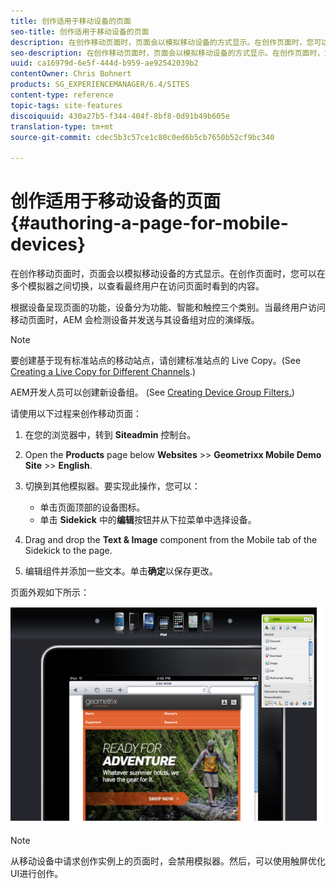 ```yaml
---
title: 创作适用于移动设备的页面
seo-title: 创作适用于移动设备的页面
description: 在创作移动页面时，页面会以模拟移动设备的方式显示。在创作页面时，您可以在多个模拟器之间切换，以查看最终用户在访问页面时看到的内容。
seo-description: 在创作移动页面时，页面会以模拟移动设备的方式显示。在创作页面时，您可以在多个模拟器之间切换，以查看最终用户在访问页面时看到的内容。
uuid: ca16979d-6e5f-444d-b959-ae92542039b2
contentOwner: Chris Bohnert
products: SG_EXPERIENCEMANAGER/6.4/SITES
content-type: reference
topic-tags: site-features
discoiquuid: 430a27b5-f344-404f-8bf8-0d91b49b605e
translation-type: tm+mt
source-git-commit: cdec5b3c57ce1c80c0ed6b5cb7650b52cf9bc340

---
```



# 创作适用于移动设备的页面{#authoring-a-page-for-mobile-devices}

在创作移动页面时，页面会以模拟移动设备的方式显示。在创作页面时，您可以在多个模拟器之间切换，以查看最终用户在访问页面时看到的内容。

根据设备呈现页面的功能，设备分为功能、智能和触控三个类别。当最终用户访问移动页面时，AEM 会检测设备并发送与其设备组对应的演绎版。

>[!NOTE]
>
>要创建基于现有标准站点的移动站点，请创建标准站点的 Live Copy。(See [Creating a Live Copy for Different Channels](/help/sites-administering/msm-livecopy.md).)
>
>AEM开发人员可以创建新设备组。 (See [Creating Device Group Filters.](/help/sites-developing/groupfilters.md))

请使用以下过程来创作移动页面：

1. 在您的浏览器中，转到 **Siteadmin** 控制台。
1. Open the **Products** page below **Websites** >> **Geometrixx Mobile Demo Site** >> **English**.

1. 切换到其他模拟器。要实现此操作，您可以：

   * 单击页面顶部的设备图标。
   * 单击 **Sidekick** 中的&#x200B;**编辑**&#x200B;按钮并从下拉菜单中选择设备。

1. Drag and drop the **Text &amp; Image** component from the Mobile tab of the Sidekick to the page.
1. 编辑组件并添加一些文本。单击&#x200B;**确定**&#x200B;以保存更改。

页面外观如下所示：

![mobileipademu](assets/mobileipademu.png)

>[!NOTE]
>
>从移动设备中请求创作实例上的页面时，会禁用模拟器。然后，可以使用触屏优化UI进行创作。

